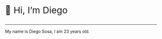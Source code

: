 <p style="font-size: 30px">👋 Hi, I’m Diego</p>
<hr/>
My name is Diego Sosa, I am 23 years old.

<!---
DiegoSosa9/DiegoSosa9 is a ✨ special ✨ repository because its `README.md` (this file) appears on your GitHub profile.
You can click the Preview link to take a look at your changes.
--->
